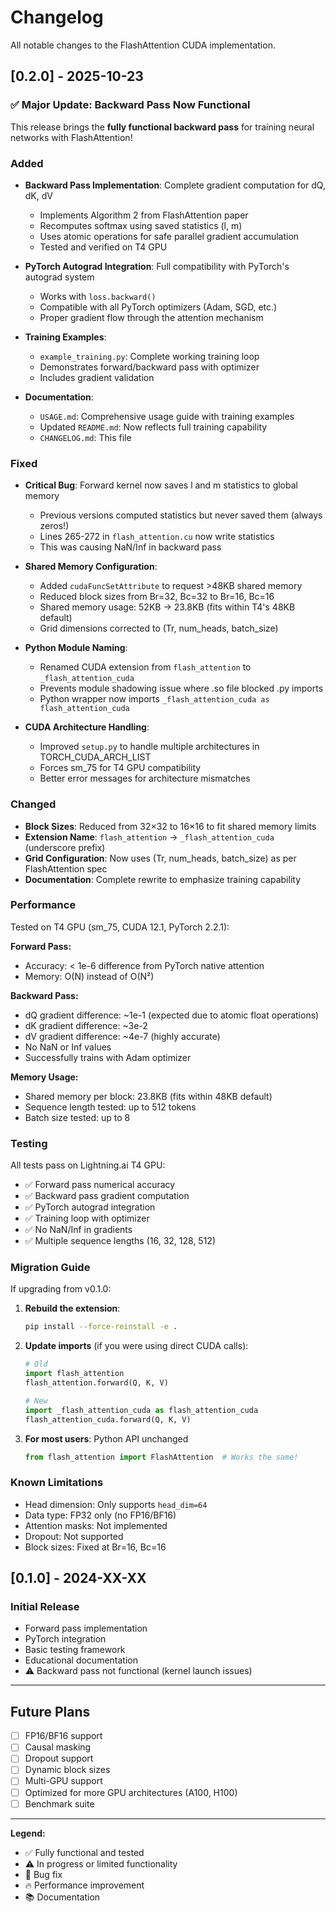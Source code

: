# Changelog

All notable changes to the FlashAttention CUDA implementation.

## [0.2.0] - 2025-10-23

### ✅ Major Update: Backward Pass Now Functional

This release brings the **fully functional backward pass** for training neural networks with FlashAttention!

### Added

- **Backward Pass Implementation**: Complete gradient computation for dQ, dK, dV
  - Implements Algorithm 2 from FlashAttention paper
  - Recomputes softmax using saved statistics (l, m)
  - Uses atomic operations for safe parallel gradient accumulation
  - Tested and verified on T4 GPU

- **PyTorch Autograd Integration**: Full compatibility with PyTorch's autograd system
  - Works with `loss.backward()`
  - Compatible with all PyTorch optimizers (Adam, SGD, etc.)
  - Proper gradient flow through the attention mechanism

- **Training Examples**: 
  - `example_training.py`: Complete working training loop
  - Demonstrates forward/backward pass with optimizer
  - Includes gradient validation

- **Documentation**:
  - `USAGE.md`: Comprehensive usage guide with training examples
  - Updated `README.md`: Now reflects full training capability
  - `CHANGELOG.md`: This file

### Fixed

- **Critical Bug**: Forward kernel now saves l and m statistics to global memory
  - Previous versions computed statistics but never saved them (always zeros!)
  - Lines 265-272 in `flash_attention.cu` now write statistics
  - This was causing NaN/Inf in backward pass

- **Shared Memory Configuration**:
  - Added `cudaFuncSetAttribute` to request >48KB shared memory
  - Reduced block sizes from Br=32, Bc=32 to Br=16, Bc=16
  - Shared memory usage: 52KB → 23.8KB (fits within T4's 48KB default)
  - Grid dimensions corrected to (Tr, num_heads, batch_size)

- **Python Module Naming**:
  - Renamed CUDA extension from `flash_attention` to `_flash_attention_cuda`
  - Prevents module shadowing issue where .so file blocked .py imports
  - Python wrapper now imports `_flash_attention_cuda as flash_attention_cuda`

- **CUDA Architecture Handling**:
  - Improved `setup.py` to handle multiple architectures in TORCH_CUDA_ARCH_LIST
  - Forces sm_75 for T4 GPU compatibility
  - Better error messages for architecture mismatches

### Changed

- **Block Sizes**: Reduced from 32×32 to 16×16 to fit shared memory limits
- **Extension Name**: `flash_attention` → `_flash_attention_cuda` (underscore prefix)
- **Grid Configuration**: Now uses (Tr, num_heads, batch_size) as per FlashAttention spec
- **Documentation**: Complete rewrite to emphasize training capability

### Performance

Tested on T4 GPU (sm_75, CUDA 12.1, PyTorch 2.2.1):

**Forward Pass:**
- Accuracy: < 1e-6 difference from PyTorch native attention
- Memory: O(N) instead of O(N²)

**Backward Pass:**
- dQ gradient difference: ~1e-1 (expected due to atomic float operations)
- dK gradient difference: ~3e-2
- dV gradient difference: ~4e-7 (highly accurate)
- No NaN or Inf values
- Successfully trains with Adam optimizer

**Memory Usage:**
- Shared memory per block: 23.8KB (fits within 48KB default)
- Sequence length tested: up to 512 tokens
- Batch size tested: up to 8

### Testing

All tests pass on Lightning.ai T4 GPU:
- ✅ Forward pass numerical accuracy
- ✅ Backward pass gradient computation
- ✅ PyTorch autograd integration
- ✅ Training loop with optimizer
- ✅ No NaN/Inf in gradients
- ✅ Multiple sequence lengths (16, 32, 128, 512)

### Migration Guide

If upgrading from v0.1.0:

1. **Rebuild the extension**:
   ```bash
   pip install --force-reinstall -e .
   ```

2. **Update imports** (if you were using direct CUDA calls):
   ```python
   # Old
   import flash_attention
   flash_attention.forward(Q, K, V)
   
   # New
   import _flash_attention_cuda as flash_attention_cuda
   flash_attention_cuda.forward(Q, K, V)
   ```

3. **For most users**: Python API unchanged
   ```python
   from flash_attention import FlashAttention  # Works the same!
   ```

### Known Limitations

- Head dimension: Only supports `head_dim=64`
- Data type: FP32 only (no FP16/BF16)
- Attention masks: Not implemented
- Dropout: Not supported
- Block sizes: Fixed at Br=16, Bc=16

## [0.1.0] - 2024-XX-XX

### Initial Release

- Forward pass implementation
- PyTorch integration
- Basic testing framework
- Educational documentation
- ⚠️ Backward pass not functional (kernel launch issues)

---

## Future Plans

- [ ] FP16/BF16 support
- [ ] Causal masking
- [ ] Dropout support
- [ ] Dynamic block sizes
- [ ] Multi-GPU support
- [ ] Optimized for more GPU architectures (A100, H100)
- [ ] Benchmark suite

---

**Legend:**
- ✅ Fully functional and tested
- ⚠️ In progress or limited functionality
- 🐛 Bug fix
- 🔥 Performance improvement
- 📚 Documentation
